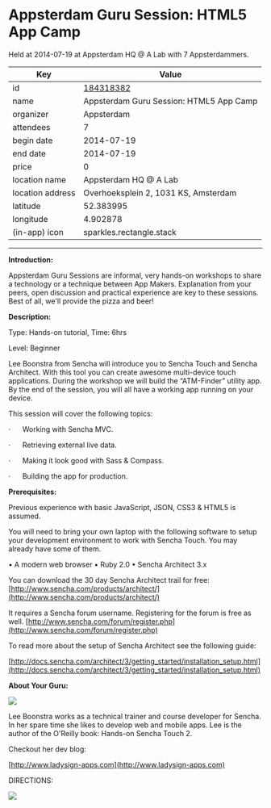 # Appsterdam Guru Session: HTML5 App Camp
Held at 2014-07-19 at Appsterdam HQ @ A Lab with 7 Appsterdammers.
        
|Key|Value
|---|---|
|id|[184318382](https://www.meetup.com/appsterdam/events/184318382/)|
|name|Appsterdam Guru Session: HTML5 App Camp|
|organizer|Appsterdam|
|attendees|7|
|begin date|2014-07-19|
|end date|2014-07-19|
|price|0|
|location name|Appsterdam HQ @ A Lab|
|location address|Overhoeksplein 2, 1031 KS, Amsterdam|
|latitude|52.383995|
|longitude|4.902878|
|(in-app) icon|sparkles.rectangle.stack|

---

**Introduction:**

Appsterdam Guru Sessions are informal, very hands-on workshops to share a technology or a technique between App Makers. Explanation from your peers, open discussion and practical experience are key to these sessions. Best of all, we'll provide the pizza and beer!

**Description:**

Type: Hands-on tutorial, Time: 6hrs

Level: Beginner

Lee Boonstra from Sencha will introduce you to Sencha Touch and Sencha Architect. With this tool you can create awesome multi-device touch applications. During the workshop we will build the “ATM-Finder” utility app. By the end of the session, you will all have a working app running on your device.

This session will cover the following topics:

·      Working with Sencha MVC.

·      Retrieving external live data.

·      Making it look good with Sass & Compass.

·      Building the app for production.

**Prerequisites:**

Previous experience with basic JavaScript, JSON, CSS3 & HTML5 is assumed.

You will need to bring your own laptop with the following software to setup your development environment to work with Sencha Touch. You may already have some of them.

• A modern web browser • Ruby 2.0 • Sencha Architect 3.x

You can download the 30 day Sencha Architect trail for free: [http://www.sencha.com/products/architect/](http://www.sencha.com/products/architect/)

It requires a Sencha forum username. Registering for the forum is free as well. [http://www.sencha.com/forum/register.php](http://www.sencha.com/forum/register.php)

To read more about the setup of Sencha Architect see the following guide:

[http://docs.sencha.com/architect/3/getting_started/installation_setup.html](http://docs.sencha.com/architect/3/getting_started/installation_setup.html)

**About Your Guru:**

<img src="http://photos1.meetupstatic.com/photos/event/9/f/4/4/600_366100772.jpeg" />

Lee Boonstra works as a technical trainer and course developer for Sencha. In her spare time she likes to develop web and mobile apps. Lee is the author of the O'Reilly book: Hands-on Sencha Touch 2.

Checkout her dev blog:

[http://www.ladysign-apps.com](http://www.ladysign-apps.com)

DIRECTIONS:

<img src="http://photos2.meetupstatic.com/photos/event/e/e/4/600_387783812.jpeg" />


